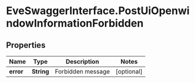 # EveSwaggerInterface.PostUiOpenwindowInformationForbidden

## Properties
Name | Type | Description | Notes
------------ | ------------- | ------------- | -------------
**error** | **String** | Forbidden message | [optional] 


